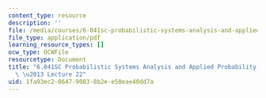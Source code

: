 ```yaml
---
content_type: resource
description: ''
file: /media/courses/6-041sc-probabilistic-systems-analysis-and-applied-probability-fall-2013/1fa93ec2064790838b2ee50eae40dd7a_MIT6_041SCF13_lec22_300k.pdf
file_type: application/pdf
learning_resource_types: []
ocw_type: OCWFile
resourcetype: Document
title: "6.041SC Probabilistic Systems Analysis and Applied Probability, Fall 2013Transcript\
  \ \u2013 Lecture 22"
uid: 1fa93ec2-0647-9083-8b2e-e50eae40dd7a
---
```

